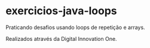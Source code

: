 # exercicios-java-loops
Praticando desafios usando loops de repetição e arrays.

Realizados através da Digital Innovation One.
